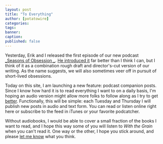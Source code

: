 ```yaml
---
layout: post
title: "To Everything"
author: [potatowire]
categories: 
tags: 
banner: 
caption: 
published: false
---
```


Yesterday, Erik and I released the first episode of our new podcast [_Seasons of Obsession _][1]. [He introduced it][2] far better than I think I can, but I think of it as a combination rough draft and director's-cut version of our writing. As the name suggests, we will also sometimes veer off in pursuit of short-lived obsessions. 

Today on this site, I am launching a new feature: podcast companion posts. Since I know how hard it is to read everything I want to on a daily basis, I'm hoping an audio version might allow more folks to follow along as I try to get [better][3]. Functionally, this will be simple: each Tuesday and Thursday I will publish new posts in audio and text form. You can read or listen online right here or 
subscribe to the feed in iTunes or your favorite podcatcher.

Without audiobooks, I would be able to cover a small fraction of the books I want to read, and I hope this way some of you will listen to _With the Grain_ when you can't read it. One way or the other, I hope you stick around, and please [let me know][4] what you think.

 

[1]:	https://seasons.fm/
[2]:	http://themindfulbit.com/blog/a-time-to-plant
[3]:	https://with.thegra.in/better
[4]:	https://twitter.com/potatowire